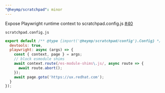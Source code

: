 ```yaml
---
"@heymp/scratchpad": minor
---
```


Expose Playwright runtime context to scratchpad.config.js [#40](https://github.com/heyMP/scratchpad/issues/40)

`scratchpad.config.js`
```js
export default /** @type {import('@heymp/scratchpad/config').Config} */ ({
  devtools: true,
  playwright: async (args) => {
    const { context, page } = args;
    // block esmodule shims
    await context.route(/es-module-shims\.js/, async route => {
      await route.abort();
    });
    await page.goto('https://ux.redhat.com');
  }
});
```
